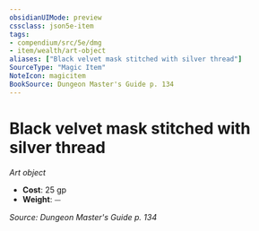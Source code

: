 ```yaml
---
obsidianUIMode: preview
cssclass: json5e-item
tags:
- compendium/src/5e/dmg
- item/wealth/art-object
aliases: ["Black velvet mask stitched with silver thread"]
SourceType: "Magic Item"
NoteIcon: magicitem
BookSource: Dungeon Master's Guide p. 134
---
```

# Black velvet mask stitched with silver thread
*Art object*  

- **Cost**: 25 gp
- **Weight**: ⏤

*Source: Dungeon Master's Guide p. 134*